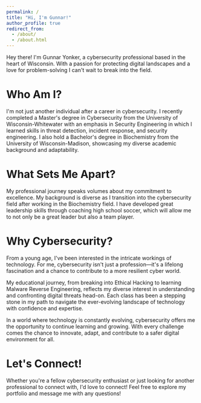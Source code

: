 ```yaml
---
permalink: /
title: "Hi, I'm Gunnar!"
author_profile: true
redirect_from: 
  - /about/
  - /about.html
---
```


<!-- Add an empty line here -->
Hey there! I'm Gunnar Yonker, a cybersecurity professional based in the heart of Wisconsin. With a passion for protecting digital landscapes and a love for problem-solving I can't wait to break into the field.

# Who Am I?
I'm not just another individual after a career in cybersecurity. I recently completed a Master's degree in Cybersecurity from the University of Wisconsin-Whitewater with an emphasis in Security Engineering in which I learned skills in threat detection, incident response, and security engineering. I also hold a Bachelor's degree in Biochemistry from the University of Wisconsin-Madison, showcasing my diverse academic background and adaptability.

# What Sets Me Apart?
My professional journey speaks volumes about my commitment to excellence. My background is diverse as I transition into the cybersecurity field after working in the Biochemistry field. I have developed great leadership skills through coaching high school soccer, which will allow me to not only be a great leader but also a team player.

# Why Cybersecurity?
From a young age, I've been interested in the intricate workings of technology. For me, cybersecurity isn't just a profession—it's a lifelong fascination and a chance to contribute to a more resilient cyber world.

My educational journey, from breaking into Ethical Hacking to learning Malware Reverse Engineering, reflects my diverse interest in understanding and confronting digital threats head-on. Each class has been a stepping stone in my path to navigate the ever-evolving landscape of technology with confidence and expertise.

In a world where technology is constantly evolving, cybersecurity offers me the opportunity to continue learning and growing. With every challenge comes the chance to innovate, adapt, and contribute to a safer digital environment for all.

# Let's Connect!
Whether you're a fellow cybersecurity enthusiast or just looking for another professional to connect with, I'd love to connect! Feel free to explore my portfolio and message me with any questions!